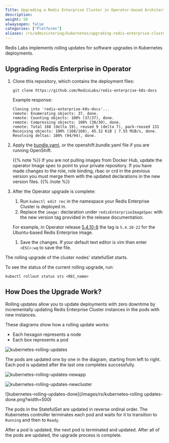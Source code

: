 ```yaml
---
Title: Upgrading a Redis Enterprise Cluster in Operator-based Architecture
description:
weight: 50
alwaysopen: false
categories: ["Platforms"]
aliases: /rs/administering/kubernetes/upgrading-redis-enterprise-cluster-kubernetes-deployment-operator/
---
```

Redis Labs implements rolling updates for software upgrades in Kubernetes deployments.

## Upgrading Redis Enterprise in Operator

1. Clone this repository, which contains the deployment files:

    ```src
    git clone https://github.com/RedisLabs/redis-enterprise-k8s-docs
    ```

    Example response:

    ```src
    Cloning into 'redis-enterprise-k8s-docs'...
    remote: Enumerating objects: 37, done.
    remote: Counting objects: 100% (37/37), done.
    remote: Compressing objects: 100% (30/30), done.
    remote: Total 168 (delta 19), reused 9 (delta 7), pack-reused 131
    Receiving objects: 100% (168/168), 45.32 KiB | 7.55 MiB/s, done.
    Resolving deltas: 100% (94/94), done.
    ```

1. Apply the [bundle.yaml](https://raw.githubusercontent.com/RedisLabs/redis-enterprise-k8s-docs/master/bundle.yaml), or the openshift.bundle.yaml file if you are running OpenShift.

    {{% note %}}
If you are not pulling images from Docker Hub, update the operator Image spec to point to your private repository.
If you have made changes to the role, role binding, rbac or crd in the previous version you must merge them with the updated declarations in the new version files.
    {{% /note %}}

1. After the Operator upgrade is complete:
    1. Run `kubectl edit rec` in the namespace your Redis Enterprise Cluster is deployed in.
    1. Replace the `image:` declaration under `redisEnterpriseImageSpec` with the new version tag provided in the release documentation.

    For example, in Operator release [5.4.10-8](https://github.com/RedisLabs/redis-enterprise-k8s-docs/releases/tag/5.4.10-8) the tag is `5.4.10-22` for the Ubuntu-based Redis Enterprise image.

    1. Save the changes.
        If your default text editor is vim then enter `<ESC>:wq` to save the file.

The rolling upgrade of the cluster nodes' statefulSet starts.

To see the status of the current rolling upgrade, run:

```src
kubectl rollout status sts <REC_name>
```

## How Does the Upgrade Work?

Rolling updates allow you to update deployments with zero downtime
by incrementally updating Redis Enterprise Cluster instances in the pods with new instances.

These diagrams show how a rolling update works:

- Each hexagon represents a node
- Each box represents a pod

![kubernetes-rolling-updates](/images/rs/kubernetes-rolling-updates.png?width=500)

The pods are updated one by one in the diagram, starting from left to right.
Each pod is updated after the last one completes successfully.

![kubernetes-rolling-updates-newapp](/images/rs/kubernetes-rolling-updates-newapp.png?width=500)

![kubernetes-rolling-updates-newcluster](/images/rs/kubernetes-rolling-updates-newcluster.png?width=500)

![kubernetes-rolling-updates-done](/images/rs/kubernetes-rolling updates-done.png?width=500)

The pods in the StatefulSet are updated in reverse ordinal order.
The Kubernetes controller terminates each pod and waits for it to transition to `Running` and then to `Ready`.

After a pod is updated, the next pod is terminated and updated.
After all of the pods are updated, the upgrade process is complete.
